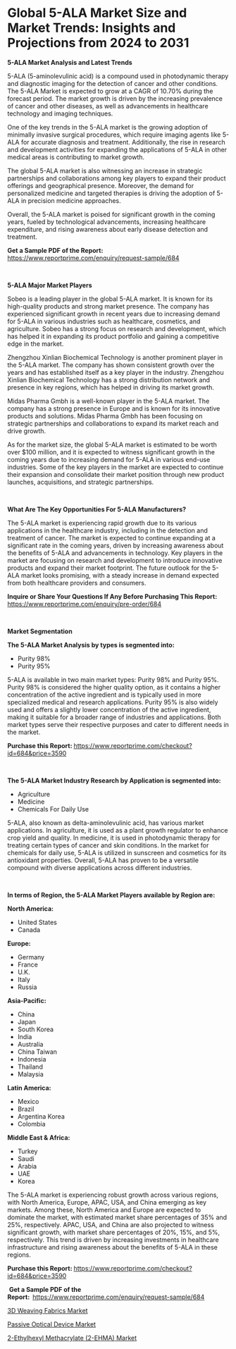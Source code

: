 <p><h1>Global 5-ALA Market Size and Market Trends: Insights and Projections from 2024 to 2031</h1></p><p><strong>5-ALA Market Analysis and Latest Trends</strong></p>
<p><p>5-ALA (5-aminolevulinic acid) is a compound used in photodynamic therapy and diagnostic imaging for the detection of cancer and other conditions. The 5-ALA Market is expected to grow at a CAGR of 10.70% during the forecast period. The market growth is driven by the increasing prevalence of cancer and other diseases, as well as advancements in healthcare technology and imaging techniques.</p><p>One of the key trends in the 5-ALA market is the growing adoption of minimally invasive surgical procedures, which require imaging agents like 5-ALA for accurate diagnosis and treatment. Additionally, the rise in research and development activities for expanding the applications of 5-ALA in other medical areas is contributing to market growth.</p><p>The global 5-ALA market is also witnessing an increase in strategic partnerships and collaborations among key players to expand their product offerings and geographical presence. Moreover, the demand for personalized medicine and targeted therapies is driving the adoption of 5-ALA in precision medicine approaches.</p><p>Overall, the 5-ALA market is poised for significant growth in the coming years, fueled by technological advancements, increasing healthcare expenditure, and rising awareness about early disease detection and treatment.</p></p>
<p><strong>Get a Sample PDF of the Report:&nbsp;</strong> <a href="https://www.reportprime.com/enquiry/request-sample/684">https://www.reportprime.com/enquiry/request-sample/684</a></p>
<p>&nbsp;</p>
<p><strong>5-ALA Major Market Players</strong></p>
<p><p>Sobeo is a leading player in the global 5-ALA market. It is known for its high-quality products and strong market presence. The company has experienced significant growth in recent years due to increasing demand for 5-ALA in various industries such as healthcare, cosmetics, and agriculture. Sobeo has a strong focus on research and development, which has helped it in expanding its product portfolio and gaining a competitive edge in the market.</p><p>Zhengzhou Xinlian Biochemical Technology is another prominent player in the 5-ALA market. The company has shown consistent growth over the years and has established itself as a key player in the industry. Zhengzhou Xinlian Biochemical Technology has a strong distribution network and presence in key regions, which has helped in driving its market growth.</p><p>Midas Pharma Gmbh is a well-known player in the 5-ALA market. The company has a strong presence in Europe and is known for its innovative products and solutions. Midas Pharma Gmbh has been focusing on strategic partnerships and collaborations to expand its market reach and drive growth.</p><p>As for the market size, the global 5-ALA market is estimated to be worth over $100 million, and it is expected to witness significant growth in the coming years due to increasing demand for 5-ALA in various end-use industries. Some of the key players in the market are expected to continue their expansion and consolidate their market position through new product launches, acquisitions, and strategic partnerships.</p></p>
<p>&nbsp;</p>
<p><strong>What Are The Key Opportunities For 5-ALA Manufacturers?</strong></p>
<p><p>The 5-ALA market is experiencing rapid growth due to its various applications in the healthcare industry, including in the detection and treatment of cancer. The market is expected to continue expanding at a significant rate in the coming years, driven by increasing awareness about the benefits of 5-ALA and advancements in technology. Key players in the market are focusing on research and development to introduce innovative products and expand their market footprint. The future outlook for the 5-ALA market looks promising, with a steady increase in demand expected from both healthcare providers and consumers.</p></p>
<p><strong>Inquire or Share Your Questions If Any Before Purchasing This Report:</strong> <a href="https://www.reportprime.com/enquiry/pre-order/684">https://www.reportprime.com/enquiry/pre-order/684</a></p>
<p>&nbsp;</p>
<p><strong>Market Segmentation</strong></p>
<p><strong>The 5-ALA Market Analysis by types is segmented into:</strong></p>
<p><ul><li>Purity 98%</li><li>Purity 95%</li></ul></p>
<p><p>5-ALA is available in two main market types: Purity 98% and Purity 95%. Purity 98% is considered the higher quality option, as it contains a higher concentration of the active ingredient and is typically used in more specialized medical and research applications. Purity 95% is also widely used and offers a slightly lower concentration of the active ingredient, making it suitable for a broader range of industries and applications. Both market types serve their respective purposes and cater to different needs in the market.</p></p>
<p><strong>Purchase this Report:&nbsp;</strong><a href="https://www.reportprime.com/checkout?id=684&price=3590">https://www.reportprime.com/checkout?id=684&price=3590</a></p>
<p>&nbsp;</p>
<p><strong>The 5-ALA Market Industry Research by Application is segmented into:</strong></p>
<p><ul><li>Agriculture</li><li>Medicine</li><li>Chemicals For Daily Use</li></ul></p>
<p><p>5-ALA, also known as delta-aminolevulinic acid, has various market applications. In agriculture, it is used as a plant growth regulator to enhance crop yield and quality. In medicine, it is used in photodynamic therapy for treating certain types of cancer and skin conditions. In the market for chemicals for daily use, 5-ALA is utilized in sunscreen and cosmetics for its antioxidant properties. Overall, 5-ALA has proven to be a versatile compound with diverse applications across different industries.</p></p>
<p>&nbsp;</p>
<p><strong>In terms of Region, the 5-ALA Market Players available by Region are:</strong></p>
<p>
    <p> <strong> North America: </strong>
        <ul>
            <li>United States</li>
            <li>Canada</li>
        </ul>
        </p> 
    <p> <strong> Europe: </strong>
        <ul>
            <li>Germany</li>
            <li>France</li>
            <li>U.K.</li>
            <li>Italy</li>
            <li>Russia</li>
        </ul>
        </p> 
    <p> <strong> Asia-Pacific: </strong>
        <ul>
            <li>China</li>
            <li>Japan</li>
            <li>South Korea</li>
            <li>India</li>
            <li>Australia</li>
            <li>China Taiwan</li>
            <li>Indonesia</li>
            <li>Thailand</li>
            <li>Malaysia</li>
        </ul>
        </p> 
    <p> <strong> Latin America: </strong>
        <ul>
            <li>Mexico</li>
            <li>Brazil</li>
            <li>Argentina Korea</li>
            <li>Colombia</li>
        </ul>
        </p> 
    <p> <strong> Middle East & Africa: </strong>
        <ul>
            <li>Turkey</li>
            <li>Saudi</li>
            <li>Arabia</li>
            <li>UAE</li>
            <li>Korea</li>
        </ul>
    </p>
    </p>
<p><p>The 5-ALA market is experiencing robust growth across various regions, with North America, Europe, APAC, USA, and China emerging as key markets. Among these, North America and Europe are expected to dominate the market, with estimated market share percentages of 35% and 25%, respectively. APAC, USA, and China are also projected to witness significant growth, with market share percentages of 20%, 15%, and 5%, respectively. This trend is driven by increasing investments in healthcare infrastructure and rising awareness about the benefits of 5-ALA in these regions.</p></p>
<p><strong>Purchase this Report: </strong><a href="https://www.reportprime.com/checkout?id=684&price=3590">https://www.reportprime.com/checkout?id=684&price=3590</a></p>
<p>&nbsp;<strong>Get a Sample PDF of the Report:&nbsp;&nbsp;</strong><a href="https://www.reportprime.com/enquiry/request-sample/684">https://www.reportprime.com/enquiry/request-sample/684</a></p>
<p><strong></strong></p>
<p><p><a href="https://github.com/lataunyatinikmelvin59ilbd0dv/Market-Research-Report-List-1/blob/main/3d-weaving-fabrics-market.md">3D Weaving Fabrics Market</a></p><p><a href="https://view.publitas.com/reportprime-1/passive-optical-device-market-research-report-the-key-to-successful-business-strategy-forecasted-for-period-from-2024-2031/">Passive Optical Device Market</a></p><p><a href="https://github.com/pgtimber/Market-Research-Report-List-1/blob/main/2-ethylhexyl-methacrylate-2-ehma-market.md">2-Ethylhexyl Methacrylate (2-EHMA) Market</a></p></p>